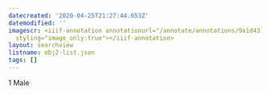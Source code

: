 ```yaml
---
datecreated: '2020-04-25T21:27:44.653Z'
datemodified: ''
imagescr: <iiif-annotation annotationurl="/annotate/annotations/9a1d4310-873b-11ea-bff1-5254008afee6.json"
  styling="image_only:true"></iiif-annotation>
layout: searchview
listname: obj2-list.json
tags: []
---
```

1 Male